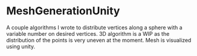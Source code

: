 # MeshGenerationUnity
A couple algorithms I wrote to distribute vertices along a sphere with a variable number on desired vertices. 3D algorithm is a WIP as the distribution of the points is very uneven at the moment. Mesh is visualized using unity.
